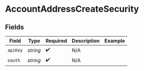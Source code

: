 # AccountAddressCreateSecurity


## Fields

| Field              | Type               | Required           | Description        | Example            |
| ------------------ | ------------------ | ------------------ | ------------------ | ------------------ |
| `apiKey`           | *string*           | :heavy_check_mark: | N/A                |                    |
| `oauth`            | *string*           | :heavy_check_mark: | N/A                |                    |